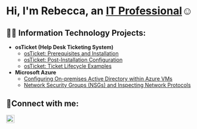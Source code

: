 <h1>Hi, I'm Rebecca, an <a href="https://linkedin.com/in/Josh">IT Professional</a>☺</h1>

<h2>👨‍💻 Information Technology Projects:</h2>

- <b>osTicket (Help Desk Ticketing System)</b>
  - [osTicket: Prerequisites and Installation](https://github.com/cybergirl2024/osticket-prereqs)
  - [osTicket: Post-Installation Configuration](https://github.com/cybergirl2024/post-install-config)
  - [osTicket: Ticket Lifecycle Examples](https://github.com/cybergirl2024/ticket-lifecycle)
- <b>Microsoft Azure</b>
  - [Configuring On-premises Active Directory within Azure VMs](https://github.com/cybergirl2024/configure-ad)
  - [Network Security Groups (NSGs) and Inspecting Network Protocols](https://github.com/cybergirl2024/azure-network-protocols)

<h2>🤳Connect with me:</h2>

[<img align="left" alt="Josh | LinkedIn" width="22px" src="https://cdn.jsdelivr.net/npm/simple-icons@v3/icons/linkedin.svg" />][linkedin]


[linkedin]: https://www.linkedin.com/in/unity-richards-cybergirl-156342259/
